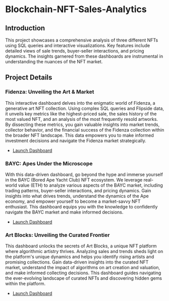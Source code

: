 # Blockchain-NFT-Sales-Analytics

## Introduction
This project showcases a comprehensive analysis of three different NFTs using SQL queries and interactive visualizations. Key features include detailed views of sale trends, buyer-seller interactions, and pricing dynamics. The insights garnered from these dashboards are instrumental in understanding the nuances of the NFT market.

## Project Details
### Fidenza: Unveiling the Art & Market
This interactive dashboard delves into the enigmatic world of Fidenza, a generative art NFT collection. Using complex SQL queries and Flipside data, it unveils key metrics like the highest-priced sale, the sales history of the most valued NFT, and an analysis of the most frequently resold artworks. By dissecting these metrics, you gain valuable insights into market trends, collector behavior, and the financial success of the Fidenza collection within the broader NFT landscape. This data empowers you to make informed investment decisions and navigate the Fidenza market strategically.
- [Launch Dashboard](https://flipsidecrypto.xyz/team/team-14-miniproject2-fidenza-analysis-2DSdi0)

### BAYC: Apes Under the Microscope
With this data-driven dashboard, go beyond the hype and immerse yourself in the BAYC (Bored Ape Yacht Club) NFT ecosystem. We leverage real-world value (ETH) to analyze various aspects of the BAYC market, including trading patterns, buyer-seller interactions, and pricing dynamics. Gain insights into what drives trends, understand the dynamics of the Ape economy, and empower yourself to become a market-savvy NFT enthusiast. This dashboard equips you with the knowledge to confidently navigate the BAYC market and make informed decisions.
- [Launch Dashboard](https://flipsidecrypto.xyz/team/team-14-miniproject2-bayc-analysis-5UCbS0)

### Art Blocks: Unveiling the Curated Frontier
This dashboard unlocks the secrets of Art Blocks, a unique NFT platform where algorithmic artistry thrives. Analyzing sales and trends sheds light on the platform's unique dynamics and helps you identify rising artists and promising collections. Gain data-driven insights into the curated NFT market, understand the impact of algorithms on art creation and valuation, and make informed collecting decisions. This dashboard guides navigating the ever-evolving landscape of curated NFTs and discovering hidden gems within the platform.
- [Launch Dashboard](https://flipsidecrypto.xyz/rutujalohakare/art-blocks-nft-collection-seXVf4)
